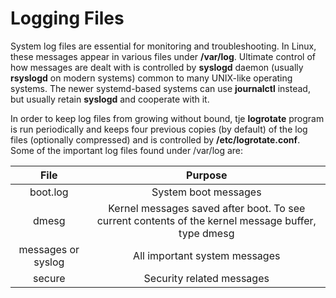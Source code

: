 # Logging Files

System log files are essential for monitoring and troubleshooting. In Linux, these messages appear in various files under **/var/log**.
Ultimate control of how messages are dealt with is controlled by **syslogd** daemon (usually **rsyslogd** on modern systems) common to many UNIX-like operating systems. The newer systemd-based systems can use **journalctl** instead, but usually retain **syslogd** and cooperate with it.

In order to keep log files from growing without bound, tje **logrotate** program is run periodically and keeps four previous copies (by default) of the log files (optionally compressed) and is controlled by **/etc/logrotate.conf**.
Some of the important log files found under /var/log are:

| **File** | **Purpose** |
| :------: | :---------: |
| boot.log | System boot messages |
| dmesg | Kernel messages saved after boot. To see current contents of the kernel message buffer, type dmesg |
| messages or syslog | All important system messages |
| secure | Security related messages |
